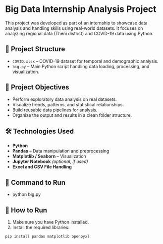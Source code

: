 # Big Data Internship Analysis Project

This project was developed as part of an internship to showcase data analysis and handling skills using real-world datasets. It focuses on analyzing regional data (Theni district) and COVID-19 data using Python.

## 📁 Project Structure

- `COVID.xlsx` – COVID-19 dataset for temporal and demographic analysis.
- `big.py` – Main Python script handling data loading, processing, and visualization.

## 🎯 Project Objectives

- Perform exploratory data analysis on real datasets.
- Visualize trends, patterns, and statistical relationships.
- Build reusable data pipelines for analysis.
- Organize the output and results in a clean folder structure.

## 🛠️ Technologies Used

- **Python**
- **Pandas** – Data manipulation and preprocessing
- **Matplotlib / Seaborn** – Visualization
- **Jupyter Notebook** *(optional, if used)*
- **Excel and CSV File Handling**
  
## 🚀 Command to Run 

- python big.py

## 🚀 How to Run

1. Make sure you have Python installed.
2. Install the required libraries:

```bash
pip install pandas matplotlib openpyxl


